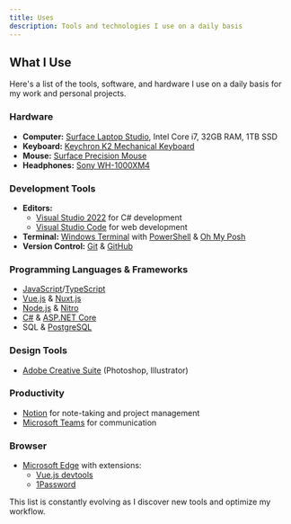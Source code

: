 ```yaml
---
title: Uses
description: Tools and technologies I use on a daily basis
---
```


## What I Use

<p class="font-mono">
Here's a list of the tools, software, and hardware I use on a daily basis for my work and personal projects.
</p>

### Hardware

- **Computer:** [Surface Laptop Studio](https://www.microsoft.com/surface/business/surface-laptop-studio), Intel Core i7, 32GB RAM, 1TB SSD
- **Keyboard:** [Keychron K2 Mechanical Keyboard](https://www.keychron.com/products/keychron-k2-wireless-mechanical-keyboard)
- **Mouse:** [Surface Precision Mouse](https://www.microsoft.com/en-us/d/surface-precision-mouse/8qc5p0d8ddjt)
- **Headphones:** [Sony WH-1000XM4](https://electronics.sony.com/audio/headphones/headband/p/wh1000xm4-b)

### Development Tools

- **Editors:**
  - [Visual Studio 2022](https://visualstudio.microsoft.com/) for C# development
  - [Visual Studio Code](https://code.visualstudio.com/) for web development
- **Terminal:** [Windows Terminal](https://github.com/microsoft/terminal) with [PowerShell](https://github.com/PowerShell/PowerShell) & [Oh My Posh](https://ohmyposh.dev/)
- **Version Control:** [Git](https://git-scm.com/) & [GitHub](https://github.com/)

### Programming Languages & Frameworks

- [JavaScript](https://developer.mozilla.org/en-US/docs/Web/JavaScript)/[TypeScript](https://www.typescriptlang.org/)
- [Vue.js](https://vuejs.org/) & [Nuxt.js](https://nuxt.com/)
- [Node.js](https://nodejs.org/) & [Nitro](https://nitro.unjs.io/)
- [C#](https://docs.microsoft.com/en-us/dotnet/csharp/) & [ASP.NET Core](https://dotnet.microsoft.com/apps/aspnet)
- SQL & [PostgreSQL](https://www.postgresql.org/)

### Design Tools

- [Adobe Creative Suite](https://www.adobe.com/creativecloud.html) (Photoshop, Illustrator)

### Productivity

- [Notion](https://www.notion.so/) for note-taking and project management
- [Microsoft Teams](https://www.microsoft.com/microsoft-teams/) for communication

### Browser

- [Microsoft Edge](https://www.microsoft.com/en-us/edge/welcome) with extensions:
  - [Vue.js devtools](https://chrome.google.com/webstore/detail/vuejs-devtools/nhdogjmejiglipccpnnnanhbledajbpd)
  - [1Password](https://chrome.google.com/webstore/detail/1password-%E2%80%93-password-mana/aeblfdkhhhdcdjpifhhbdiojplfjncoa)

This list is constantly evolving as I discover new tools and optimize my workflow.

